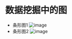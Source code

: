 # 数据挖掘中的图
* 条形图1
![image](https://github.com/ChenLaiHong/python/test/images/tiaoxingtu.png)
* 条形图2
![image](https://github.com/ChenLaiHong/python/test/images/tiaoxingtu2.png)
